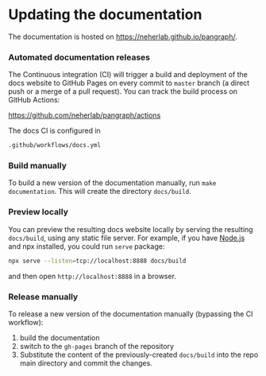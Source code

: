 # Updating the documentation

The documentation is hosted on <https://neherlab.github.io/pangraph/>.

### Automated documentation releases

The Continuous integration (CI) will trigger a build and deployment of the docs website to GitHub Pages on every commit to `master` branch (a direct push or a merge of a pull request). You can track the build process on GitHub Actions:

https://github.com/neherlab/pangraph/actions

The docs CI is configured in

```bash
.github/workflows/docs.yml
```

### Build manually

To build a new version of the documentation manually, run `make documentation`. This will create the directory `docs/build`. 

### Preview locally

You can preview the resulting docs website locally by serving the resulting `docs/build`, using any static file server. For example, if you have [Node.js](https://nodejs.org/en/download/) and npx installed, you could run `serve` package:

```bash
npx serve --listen=tcp://localhost:8888 docs/build
```

and then open `http://localhost:8888` in a browser.

### Release manually

To release a new version of the documentation manually (bypassing the CI workflow):

1. build the documentation 
2. switch to the `gh-pages` branch of the repository
3. Substitute the content of the previously-created `docs/build` into the repo main directory and commit the changes.

